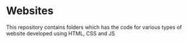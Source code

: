 # Websites
This repository contains folders which has the code for various types of website developed using HTML, CSS and JS
